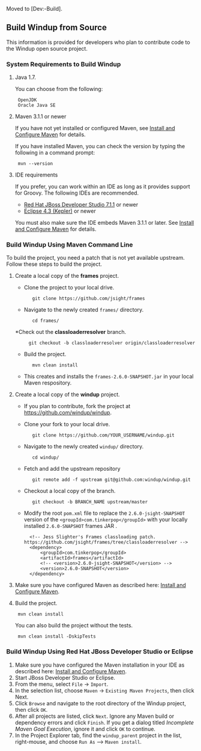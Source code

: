 Moved to [Dev:-Build].


## Build Windup from Source

This information is provided for developers who plan to contribute code to the Windup open source project.

### System Requirements to Build Windup

1. Java 1.7. 

    You can choose from the following:

        OpenJDK
        Oracle Java SE

2. Maven 3.1.1 or newer

    If you have not yet installed or configured Maven, see [Install and Configure Maven](https://github.com/windup/windup/wiki/Install-and-Configure-Maven) for details.

    If you have installed Maven, you can check the version by typing the following in a command prompt:

        mvn --version 
3. IDE requirements

    If you prefer, you can work within an IDE as long as it provides support for Groovy. The following IDEs are recommended.

    * [Red Hat JBoss Developer Studio 7.1.1](http://www.jboss.org/products/devstudio/download/) or newer
    * [Eclipse 4.3 (Kepler)](https://www.eclipse.org/downloads/) or newer

    You must also make sure the IDE embeds Maven 3.1.1 or later. See [Install and Configure Maven](https://github.com/windup/windup/wiki/Install-and-Configure-Maven) for details.

### Build Windup Using Maven Command Line

To build the project, you need a patch that is not yet available upstream. Follow these steps to build the project.

1. Create a local copy of the **frames** project.
   * Clone the project to your local drive.
 
            git clone https://github.com/jsight/frames
   * Navigate to the newly created `frames/` directory.

            cd frames/
   *Check out the **classloaderresolver** branch.

            git checkout -b classloaderresolver origin/classloaderresolver
   * Build the project.

            mvn clean install
   * This creates and installs the `frames-2.6.0-SNAPSHOT.jar` in your local Maven respository.
2. Create a local copy of the **windup** project.
   * If you plan to contribute, fork the project at <https://github.com/windup/windup>.
   * Clone your fork to your local drive.

            git clone https://github.com/YOUR_USERNAME/windup.git
   * Navigate to the newly created `windup/` directory.

            cd windup/
   * Fetch and add the upstream repository

            git remote add -f upstream git@github.com:windup/windup.git
   * Checkout a local copy of the branch.

            git checkout -b BRANCH_NAME upstream/master
    * Modify the root `pom.xml` file to replace the `2.6.0-jsight-SNAPSHOT` version of the `<groupId>com.tinkerpop</groupId>` with your locally installed `2.6.0-SNAPSHOT` frames JAR .

            <!-- Jess Slighter's Frames classloading patch. https://github.com/jsight/frames/tree/classloaderresolver -->
            <dependency>
                <groupId>com.tinkerpop</groupId>
                <artifactId>frames</artifactId>
                <!-- <version>2.6.0-jsight-SNAPSHOT</version> -->
                <version>2.6.0-SNAPSHOT</version>
            </dependency>
3. Make sure you have configured Maven as described here: [Install and Configure Maven](https://github.com/windup/windup/wiki/Install-and-Configure-Maven). 
4. Build the project.

        mvn clean install

   You can also build the project without the tests.

        mvn clean install -DskipTests

### Build Windup Using Red Hat JBoss Developer Studio or Eclipse

1. Make sure you have configured the Maven installation in your IDE as described here: [Install and Configure Maven](https://github.com/windup/windup/wiki/Install-and-Configure-Maven). 
2. Start JBoss Developer Studio or Eclipse.
3. From the menu, select `File` → `Import`.
4. In the selection list, choose `Maven` → `Existing Maven Projects`, then click Next. 
5. Click `Browse` and navigate to the root directory of the Windup project, then click `OK`.
6. After all projects are listed, click `Next`. Ignore any Maven build or dependency errors and click `Finish`. If you get a dialog titled _Incomplete Maven Goal Execution_, ignore it and click `OK` to continue.
4. In the Project Explorer tab, find the `windup_parent` project in the list, right-mouse, and choose `Run As` --> `Maven install`.


